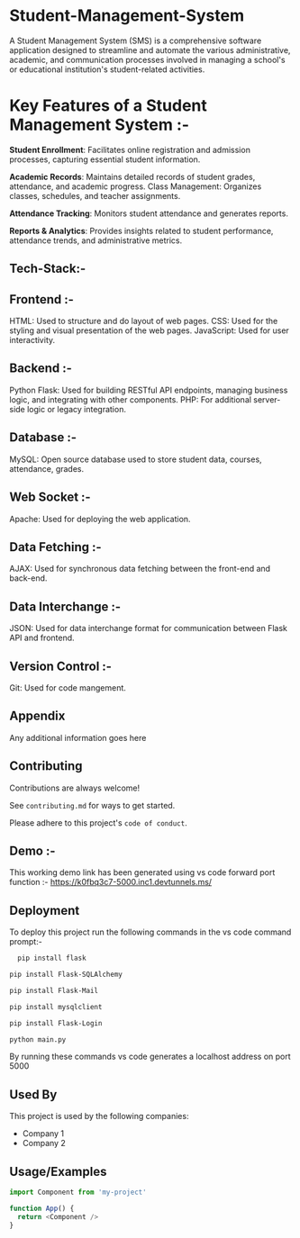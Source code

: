 
   # Student-Management-System

A Student Management System (SMS) is a comprehensive software application designed to streamline and automate the various administrative, academic, and communication processes involved in managing a school's or educational institution's student-related activities.

 # Key Features of a Student Management System :-
**Student Enrollment**: Facilitates online registration and admission processes, capturing essential student information.

**Academic Records**: Maintains detailed records of student grades, attendance, and academic progress.
Class Management: Organizes classes, schedules, and teacher assignments.

**Attendance Tracking**: Monitors student attendance and generates reports.

**Reports & Analytics**: Provides insights related to student performance, attendance trends, and administrative metrics.

## Tech-Stack:-

## Frontend :-

HTML: Used to structure and do layout of web pages.
CSS: Used for the styling and visual presentation of the web pages.
JavaScript: Used for user interactivity.

## Backend :-

Python Flask: Used for building RESTful API endpoints, managing business logic, and integrating with other components.
PHP: For additional server-side logic or legacy integration.

## Database :-

MySQL: Open source database used to store student data, courses, attendance, grades. 

## Web Socket :-

Apache: Used for deploying the web application.

## Data Fetching :-

AJAX: Used for synchronous data fetching between the front-end and back-end.

## Data Interchange :-

JSON: Used for data interchange format for communication between Flask API and frontend.

## Version Control :-

Git: Used for code mangement.



## Appendix

Any additional information goes here




## Contributing

Contributions are always welcome!

See `contributing.md` for ways to get started.

Please adhere to this project's `code of conduct`.


## Demo :-
This working demo link has been generated using vs code forward port function :- https://k0fbq3c7-5000.inc1.devtunnels.ms/







## Deployment

To deploy this project run the following commands in the vs code command prompt:-

```bash
  pip install flask
```
```bash
pip install Flask-SQLAlchemy
```
```bash
pip install Flask-Mail
```
```bash
pip install mysqlclient
```
```bash
pip install Flask-Login
```
```bash
python main.py
```
By running these commands vs code generates a localhost address on port 5000

## Used By

This project is used by the following companies:

- Company 1
- Company 2


## Usage/Examples

```javascript
import Component from 'my-project'

function App() {
  return <Component />
}
```

